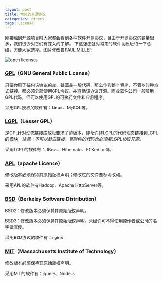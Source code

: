 ```yaml
---
layout: post
title: 常见的开源协议
categories: others
tags: license
---
```


刚接触到开源项目时大家都会看到各种软件开源协议，但由于开源协议的数量很多，我们很少对它们有深入的了解。
下这张图就对常用的软件协议进行一下总结，方便大家选择。图片修改自[PAUL MILLER](http://paulmillr.com/posts/simple-description-of-popular-software-licenses/)

![open licenses](http://7xq7pt.com1.z0.glb.clouddn.com/open-source-licenses-zh.jpg)


### <a href="http://www.gnu.org/licenses/gpl.html" target="_blank">GPL</a>（GNU General Public License）

只要你用了任何该协议的库、甚至是一段代码，那么你的整个程序，不管以何种方式链接，都必须全部使用GPL协议、并遵循该协议开源。商业软件公司一般禁用GPL代码，但可以使用GPL的可执行文件和应用程序。

采用GPL授权的软件有：Linux、MySQL等。


### <a href="http://www.gnu.org/copyleft/lesser.html" target="_blank">LGPL</a>（Lesser GPL）

是GPL针对动态链接库放松要求了的版本，即允许非LGPL的代码动态链接到LGPL的模块。*注意：不可以静态链接，否则你的代码也必须用LGPL协议开源。*

采用LGPL的软件有：JBoss、Hibernate、FCKeditor等。


### <a href="http://www.apache.org/licenses/LICENSE-2.0" target="_blank">APL</a>（apache Licence）

修改版本必须保持其原始版权声明；修改过的文件要标明改动。

采用APL的软件有Hadoop、Apache HttpServer等。


### <a href="https://en.wikipedia.org/wiki/BSD_licenses" target="_blank">BSD</a>（Berkeley Software Distribution）

BSD2：修改版本必须保持其原始版权声明。

BSD3：修改版本必须保持其原始版权声明。未经许可不得使用原作者或公司的名字做宣传。

采用BSD协议的软件有：nginx


### <a href="https://en.wikipedia.org/wiki/MIT_License" target="_blank">MIT</a>（Massachusetts Institute of Technology）

修改版本必须保持其原始版权声明。

采用MIT的软件有：jquery、Node.js






